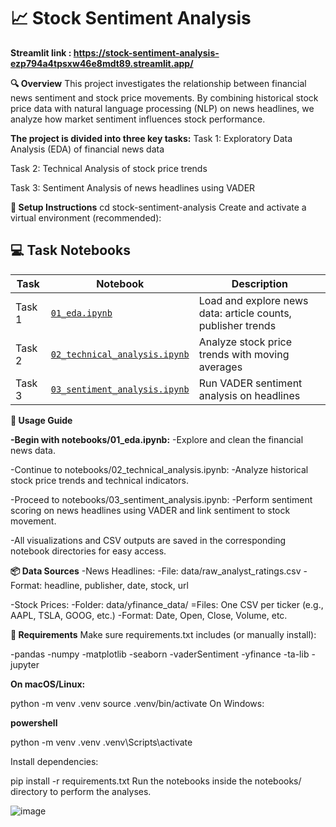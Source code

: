 # 📈 Stock Sentiment Analysis
**Streamlit link : https://stock-sentiment-analysis-ezp794a4tpsxw46e8mdt89.streamlit.app/**


**🔍 Overview**
This project investigates the relationship between financial news sentiment and stock price movements. By combining historical stock price data with natural language processing (NLP) on news headlines, we analyze how market sentiment influences stock performance.

**The project is divided into three key tasks:**
Task 1: Exploratory Data Analysis (EDA) of financial news data

Task 2: Technical Analysis of stock price trends

Task 3: Sentiment Analysis of news headlines using VADER


**🚀 Setup Instructions**
cd stock-sentiment-analysis
Create and activate a virtual environment (recommended):

## 💻 Task Notebooks

| Task | Notebook | Description |
|------|----------|-------------|
| Task 1 | [`01_eda.ipynb`](notebooks/01_eda.ipynb) | Load and explore news data: article counts, publisher trends |
| Task 2 | [`02_technical_analysis.ipynb`](notebooks/02_technical_analysis.ipynb) | Analyze stock price trends with moving averages |
| Task 3 | [`03_sentiment_analysis.ipynb`](notebooks/03_sentiment_analysis.ipynb) | Run VADER sentiment analysis on headlines |


**🎯 Usage Guide**

**-Begin with notebooks/01_eda.ipynb:**
-Explore and clean the financial news data.

-Continue to notebooks/02_technical_analysis.ipynb:
-Analyze historical stock price trends and technical indicators.

-Proceed to notebooks/03_sentiment_analysis.ipynb:
-Perform sentiment scoring on news headlines using VADER and link sentiment to stock movement.

-All visualizations and CSV outputs are saved in the corresponding notebook directories for easy access.

**📦 Data Sources**
-News Headlines:
-File: data/raw_analyst_ratings.csv
-Format: headline, publisher, date, stock, url

-Stock Prices:
-Folder: data/yfinance_data/
=Files: One CSV per ticker (e.g., AAPL, TSLA, GOOG, etc.)
-Format: Date, Open, Close, Volume, etc.


**🧠 Requirements**
Make sure requirements.txt includes (or manually install):

-pandas
-numpy
-matplotlib
-seaborn
-vaderSentiment
-yfinance
-ta-lib
-jupyter

**On macOS/Linux:**

python -m venv .venv
source .venv/bin/activate
On Windows:

**powershell**

python -m venv .venv
.venv\Scripts\activate


Install dependencies:

pip install -r requirements.txt
Run the notebooks inside the notebooks/ directory to perform the analyses.

![image](https://github.com/user-attachments/assets/0e718dd8-6f65-440b-9e9f-2025a529bfde)


